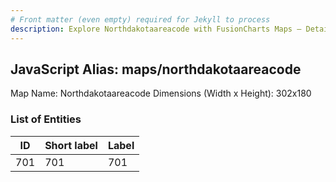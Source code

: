 ```yaml
---
# Front matter (even empty) required for Jekyll to process
description: Explore Northdakotaareacode with FusionCharts Maps – Detailed features for seamless integration. Try now & enhance your data visualization today! 
---
```


## JavaScript Alias: maps/northdakotaareacode

Map Name: Northdakotaareacode
Dimensions (Width x Height): 302x180





### List of Entities

ID | Short label | Label
---|---|---|
701|701|701

